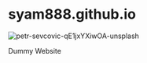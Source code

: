 # syam888.github.io

![petr-sevcovic-qE1jxYXiwOA-unsplash](https://user-images.githubusercontent.com/76063463/152151975-bc71be57-8200-404c-bb28-5fed60f768b7.jpg)

Dummy Website
